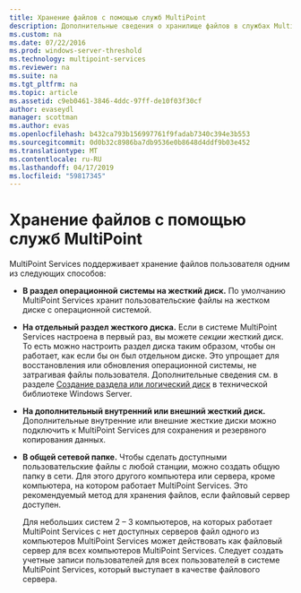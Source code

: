 ```yaml
---
title: Хранение файлов с помощью служб MultiPoint
description: Дополнительные сведения о хранилище файлов в службах MultiPoint
ms.custom: na
ms.date: 07/22/2016
ms.prod: windows-server-threshold
ms.technology: multipoint-services
ms.reviewer: na
ms.suite: na
ms.tgt_pltfrm: na
ms.topic: article
ms.assetid: c9eb0461-3846-4ddc-97ff-de10f03f30cf
author: evaseydl
manager: scottman
ms.author: evas
ms.openlocfilehash: b432ca793b156997761f9fadab7340c394e3b553
ms.sourcegitcommit: 0d0b32c8986ba7db9536e0b8648d4ddf9b03e452
ms.translationtype: MT
ms.contentlocale: ru-RU
ms.lasthandoff: 04/17/2019
ms.locfileid: "59817345"
---
```

# <a name="storing-files-with-multipoint-services"></a>Хранение файлов с помощью служб MultiPoint
MultiPoint Services поддерживает хранение файлов пользователя одним из следующих способов:  
  
-   **В раздел операционной системы на жесткий диск.** По умолчанию MultiPoint Services хранит пользовательские файлы на жестком диске с операционной системой.  
  
-   **На отдельный раздел жесткого диска.** Если в системе MultiPoint Services настроена в первый раз, вы можете *секции* жесткий диск. То есть можно настроить раздел диска таким образом, чтобы он работает, как если бы он был отдельном диске. Это упрощает для восстановления или обновления операционной системы, не затрагивая файлы пользователя. Дополнительные сведения см. в разделе [Создание раздела или логический диск](https://go.microsoft.com/fwlink/?LinkId=182618) в технической библиотеке Windows Server.  
  
-   **На дополнительный внутренний или внешний жесткий диск.** Дополнительные внутренние или внешние жесткие диски можно подключить к MultiPoint Services для сохранения и резервного копирования данных.  
  
-   **В общей сетевой папке.** Чтобы сделать доступными пользовательские файлы с любой станции, можно создать общую папку в сети. Для этого другого компьютера или сервера, кроме компьютера, на котором работает MultiPoint Services. Это рекомендуемый метод для хранения файлов, если файловый сервер доступен.  
  
    Для небольших систем 2 – 3 компьютеров, на которых работает MultiPoint Services с нет доступных серверов файл одного из компьютеров MultiPoint Services может действовать как файловый сервер для всех компьютеров MultiPoint Services. Следует создать учетные записи пользователей для всех пользователей в системе MultiPoint Services, который выступает в качестве файлового сервера.  
  
